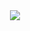 <div align = "center">
    <a href = "https://zerohertz.github.io/labeling-with-label-studio-for-pre-labeled-data-using-yolov5/">
        <img src="https://img.shields.io/badge/Zerohertz's%20Blog-Labeling with Label Studio for Pre--labeled Data using YOLOv5-800a0a?style=for-the-badge&logo=beatsbydre&logoColor=white"/>
    </a>
</div>
